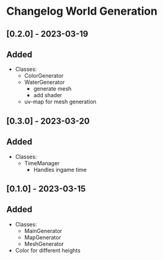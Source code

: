 ﻿# Changelog World Generation


## [0.2.0] - 2023-03-19
## Added
- Classes:
  - ColorGenerator
  - WaterGenerator
    - generate mesh
    - add shader
  - uv-map for mesh generation



## [0.3.0] - 2023-03-20
## Added
- Classes:
  - TimeManager
    - Handles ingame time


## [0.1.0] - 2023-03-15
## Added
- Classes:
  - MainGenerator
  - MapGenerator
  - MeshGenerator
- Color for different heights